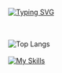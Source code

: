 [![Typing SVG](https://readme-typing-svg.demolab.com?font=Fira+Code&weight=900&size=22&pause=1000&color=8F04F7&center=false&vCenter=false&random=false&width=435&lines=Welcome+to+my+profile)](https://git.io/typing-svg)
<br>
<!-- ![ezgif com-resize](https://github.com/Berke-aras/Berke-aras/assets/71926337/11ef1d06-94b5-419f-8bba-e230c1f297be)-->
<br><br>
![Top Langs](https://github-readme-stats.vercel.app/api/top-langs/?username=berke-aras&layout=compact)
<br><br>
[![My Skills](https://skillicons.dev/icons?i=python,html,css,bootstrap,js,react,godot,unity,linux)](https://skillicons.dev)
<br><br>
<!--![Jokes Card](https://readme-jokes.vercel.app/api)
<br><br>-->
<!--![Alt text](https://spotify-recently-played-readme.vercel.app/api?user=qi88qvroog8sjxbvopdqid9sp)-->
<br>
<!--![:Berke-aras](https://count.getloli.com/get/@:Berke-aras)
<br><br>-->

<!-- <img src='https://github.com/Berke-aras/Berke-aras/blob/main/bocchi-the-rock-kita-ikuyo.gif' width="1px" title="BTR" alt="Please refresh the page if the meme doesn't show up.">-->

